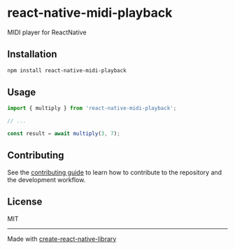 # react-native-midi-playback

MIDI player for ReactNative

## Installation

```sh
npm install react-native-midi-playback
```

## Usage

```js
import { multiply } from 'react-native-midi-playback';

// ...

const result = await multiply(3, 7);
```

## Contributing

See the [contributing guide](CONTRIBUTING.md) to learn how to contribute to the repository and the development workflow.

## License

MIT

---

Made with [create-react-native-library](https://github.com/callstack/react-native-builder-bob)
